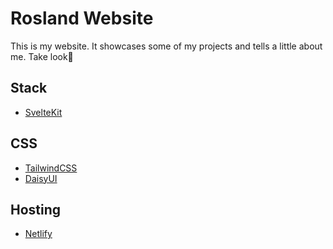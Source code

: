# Rosland Website
This is my website. It showcases some of my projects and tells a little about me. Take look💯

## Stack
- [SvelteKit](https://kit.svelte.dev/)

## CSS
- [TailwindCSS](https://tailwindcss.com/)
- [DaisyUI](https://daisyui.com/)

## Hosting
- [Netlify](https://www.netlify.com/)

